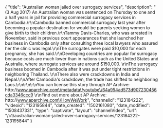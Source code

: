 {
    "title": "Australian woman jailed over surrogacy services",
    "description": "(3 Aug 2017) An Australian woman was sentenced on Thursday to one and a half years in jail for providing commercial surrogacy services in Cambodia.\r\nCambodia banned commercial surrogacy last year after becoming a popular destination for would-be parents seeking women to give birth to their children.\r\nTammy Davis-Charles, who was arrested in November, said in previous court appearances that she launched her business in Cambodia only after consulting three local lawyers who assured her the clinic was legal.\r\nThe surrogates were paid $10,000 for each pregnancy, she has said.\r\nDeveloping countries are popular for surrogacy because costs are much lower than in nations such as the United States and Australia, where surrogate services are around $150,000. \r\nThe surrogacy business boomed in Cambodia after it was put under tight restrictions in neighboring Thailand. \r\nThere also were crackdowns in India and Nepal.\r\nAfter Cambodia's crackdown, the trade has shifted to neighboring Laos.\r\n\r\n\r\nYou can license this story through AP Archive: http:\/\/www.aparchive.com\/metadata\/youtube\/64a954ad573d907230456cda3346ccc9 \r\nFind out more about AP Archive: http:\/\/www.aparchive.com\/HowWeWork",
    "channelid": "123184222",
    "videoid": "123195844",
    "date_created": "1502161080",
    "date_modified": "1508437331",
    "type": "captivate",
    "layout": "channelVideo",
    "url": "\/c1\/australian-woman-jailed-over-surrogacy-services\/123184222-123195844"
}